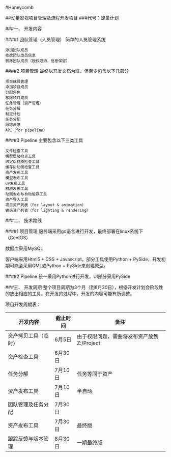 #Honeycomb

##动量影视项目管理及流程开发项目
###代号：蜂巢计划

###一、 开发内容

####1 团队管理（人员管理）
简单的人员管理系统

    添加团队成员
    修改团队成员信息
    删除团队成员（授权取消，信息保留）
    
####2 项目管理
最终以开发文档为准，但至少包含以下几部分

    项目成员管理
    添加项目成员
    分配角色
    移除项目成员
    任务管理（资产管理）
    任务分解
    制定计划
    任务分配
    跟踪反馈
    API（for pipeline）
    
####3 Pipeline
主要包含以下三类工具

    文件检查工具
    模型层级检查工具
    绑定后材质检查工具
    缓存后动画检查工具
    资产发布工具
    模型发布工具
    uv发布工具
    材质发布工具
    动画发布与自动缓存工具
    资产导入工具
    项目资产列表（for layout & animation）
    镜头资产列表（for lighting & rendering）
    
###二、 技术路线

####1 项目管理
服务端采用go语言进行开发，最终部署在linux系统下（CentOS）

数据库采用MySQL

客户端采用Html5 + CSS + Javascript，部分工具使用Python + PySide，开发初期可能会采用QML或Python + PySide来创建原型。

####2 Pipeline
统一采用Python进行开发，UI部分采用PySide

###三、 开发周期
整个项目周期为3个月（到8月30日），根据开发计划会阶段性的放出相应的工具。在开发的过程中，开发的内容可能有所调整。

项目开发周期表：

|开发内容            |截止时间|备注                                      |
|--------------------|--------|------------------------------------------|
|资产拷贝工具（临时）|6月5日  |由于权限问题，需要将发布资产放到Z:/Project|
|资产检查工具|6月30日|  |
|任务分解|7月10日|任务等同于资产|
|资产发布工具|7月10日|半自动|
|团队管理及任务分配|7月30日| |
|资产发布工具|7月30日|最终版|
|跟踪反馈与版本管理|8月30日|一期最终版|


